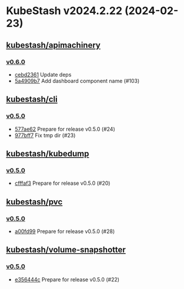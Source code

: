 # KubeStash v2024.2.22 (2024-02-23)


## [kubestash/apimachinery](https://github.com/kubestash/apimachinery)

### [v0.6.0](https://github.com/kubestash/apimachinery/releases/tag/v0.6.0)

- [cebd2361](https://github.com/kubestash/apimachinery/commit/cebd2361) Update deps
- [5a4909b7](https://github.com/kubestash/apimachinery/commit/5a4909b7) Add dashboard component name (#103)



## [kubestash/cli](https://github.com/kubestash/cli)

### [v0.5.0](https://github.com/kubestash/cli/releases/tag/v0.5.0)

- [577ae62](https://github.com/kubestash/cli/commit/577ae62) Prepare for release v0.5.0 (#24)
- [977bff7](https://github.com/kubestash/cli/commit/977bff7) Fix tmp dir (#23)



## [kubestash/kubedump](https://github.com/kubestash/kubedump)

### [v0.5.0](https://github.com/kubestash/kubedump/releases/tag/v0.5.0)

- [cfffaf3](https://github.com/kubestash/kubedump/commit/cfffaf3) Prepare for release v0.5.0 (#20)



## [kubestash/pvc](https://github.com/kubestash/pvc)

### [v0.5.0](https://github.com/kubestash/pvc/releases/tag/v0.5.0)

- [a00fd99](https://github.com/kubestash/pvc/commit/a00fd99) Prepare for release v0.5.0 (#28)



## [kubestash/volume-snapshotter](https://github.com/kubestash/volume-snapshotter)

### [v0.5.0](https://github.com/kubestash/volume-snapshotter/releases/tag/v0.5.0)

- [e356444c](https://github.com/kubestash/volume-snapshotter/commit/e356444c) Prepare for release v0.5.0 (#22)



